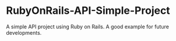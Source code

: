 # RubyOnRails-API-Simple-Project
A simple API project using Ruby on Rails. A good example for future developments.
